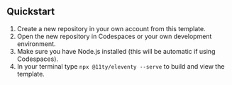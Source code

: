 ## Quickstart

1. Create a new repository in your own account from this template.
2. Open the new repository in Codespaces or your own development environment.
3. Make sure you have Node.js installed (this will be automatic if using Codespaces).
4. In your terminal type `npx @11ty/eleventy --serve` to build and view the template.

